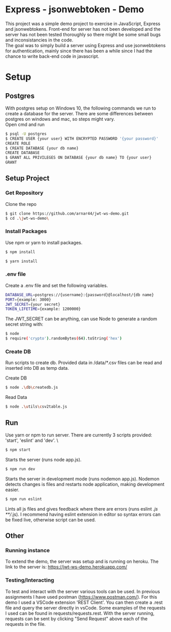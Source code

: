 # Express - jsonwebtoken - Demo
This project was a simple demo project to exercise in JavaScript, Express and jsonwebtokens. Front-end for server has not been developed and the server has not been tested thoroughly so there might be some small bugs and inconsistancies in the code. \
The goal was to simply build a server using Express and use jsonwebtokens for authentication, mainly since there has been a while since I had the chance to write back-end code in javascript. 

# Setup

## Postgres

With postgres setup on Windows 10, the following commands we run to create a database for the server. There are some differences between postgres on windows and mac, so steps might vary. \
Open cmd and run

```bash
$ psql -U postgres
$ CREATE USER {your user} WITH ENCRYPTED PASSWORD '{your password}'
CREATE ROLE
$ CREATE DATABASE {your db name}
CREATE DATABASE
$ GRANT ALL PRIVILEGES ON DATABASE {your db name} TO {your user}
GRANT
```

## Setup Project

### Get Repository

Clone the repo

```bash
$ git clone https://github.com/arnar44/jwt-ws-demo.git
$ cd .\jwt-ws-demo\
```

### Install Packages
Use npm or yarn to install packages.

```bash
$ npm install
```

```bash
$ yarn install
```

### .env file
Create a .env file and set the following variables.

```bash
DATABASE_URL=postgres://{username}:{password}@localhost/{db name}
PORT={example: 3000}
JWT_SECRET={your secret}
TOKEN_LIFETIME={example: 1200000}
```

The JWT_SECRET can be anything, can use Node to generate a random secret string with:

```bash
$ node
$ require('crypto').randomBytes(64).toString('hex')
```

### Create DB
Run scripts to create db. Provided data in /data/*.csv files can be read and inserted into DB as temp data.

Create DB

```bash
$ node .\db\createdb.js
```

Read Data

```bash
$ node .\utils\csv2table.js
```

## Run

Use yarn or npm to run server. There are currently 3 scripts provided: \
'start', 'eslint' and 'dev'. \

```bash
$ npm start
```

Starts the server (runs node app.js). 

```bash
$ npm run dev
```

Starts the server in development mode (runs nodemon app.js). Nodemon detects changes is files and restarts node application, making development easier.

```bash
$ npm run eslint
```

Lints all js files and gives feedback where there are errors (runs eslint *.js **/*.js). I recommend having eslint extension in editor so syntax errors can be fixed live, otherwise script can be used. 

## Other

### Running instance
To extend the demo, the server was setup and is running on heroku. The link to the server is: https://jwt-ws-demo.herokuapp.com/

### Testing/Interacting
To test and interact with the server various tools can be used. In previous assignments I have used postman (https://www.postman.com/). For this demo I used a VSCode extension 'REST Client'. You can then create a .rest file and query the server directly in vsCode. Some examples of the requests I used can be found in requests/requests.rest. With the server running, requests can be sent by clicking "Send Request" above each of the requests in the file. 

